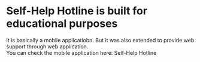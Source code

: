# Self-Help Hotline is built for educational purposes

It is basically a mobile applicatiobn. But it was also extended to provide web support through web application.<br>
You can check the mobile application here: Self-Help Hotline


